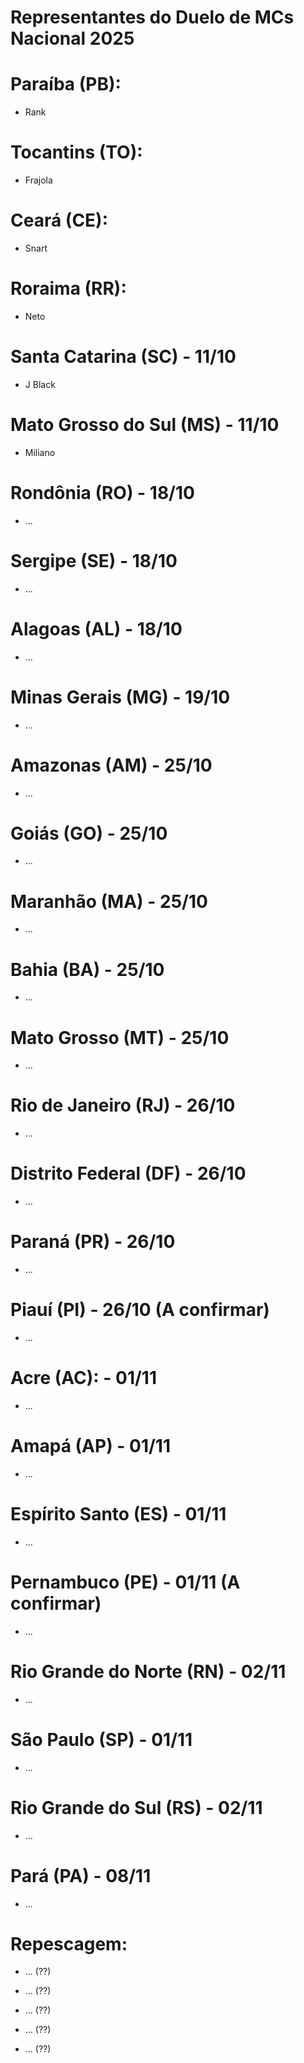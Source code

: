 # Representantes do Duelo de MCs Nacional 2025


# Paraíba (PB):

- Rank


# Tocantins (TO):

- Frajola


# Ceará (CE):

- Snart


# Roraima (RR):

- Neto


# Santa Catarina (SC) - 11/10

- J Black


# Mato Grosso do Sul (MS) - 11/10

- Miliano


# Rondônia (RO) - 18/10

- ...


# Sergipe (SE) - 18/10

- ...


# Alagoas (AL) - 18/10

- ...


# Minas Gerais (MG) - 19/10

- ...


# Amazonas (AM) - 25/10

- ...


# Goiás (GO) - 25/10

- ...


# Maranhão (MA) - 25/10

- ...


# Bahia (BA) - 25/10

- ...


# Mato Grosso (MT) - 25/10

- ...


# Rio de Janeiro (RJ) - 26/10

- ...


# Distrito Federal (DF) - 26/10

- ...


# Paraná (PR) - 26/10

- ...


# Piauí (PI) - 26/10 (A confirmar)

- ...


# Acre (AC): - 01/11

- ...


# Amapá (AP) - 01/11

- ...


# Espírito Santo (ES) - 01/11

- ...


# Pernambuco (PE) - 01/11 (A confirmar)

- ...


# Rio Grande do Norte (RN) - 02/11

- ...


# São Paulo (SP) - 01/11

- ...


# Rio Grande do Sul (RS) - 02/11

- ...


# Pará (PA) - 08/11

- ...


# Repescagem:

- ... (??)

- ... (??)

- ... (??)

- ... (??)

- ... (??)